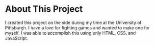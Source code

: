 # About This Project
 
I created this project on the side during my time at the University of Pittsburgh. I have a love for fighting games and wanted to make one for myself. I was able to accomplish this using only HTML, CSS, and JavaScript.
